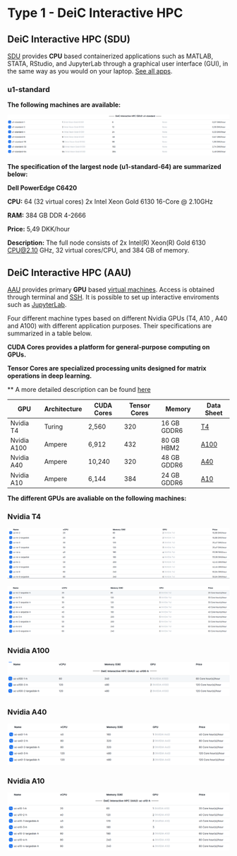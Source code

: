 # Type 1 - DeiC Interactive HPC

## DeiC Interactive HPC (SDU)
[SDU](https://cloud.sdu.dk/app/providers/detailed/ucloud) provides **CPU** based containerized applications such as MATLAB, STATA, RStudio, and JupyterLab through a graphical user interface (GUI), in the same way as you would on your laptop. [See all apps](https://docs.cloud.sdu.dk/Apps/type.html). 

### u1-standard

**The following machines are available:**

![](images/u1-standard.PNG)

**The specification of the largest node (u1-standard-64) are summarized below:**

**Dell PowerEdge C6420**

**CPU:**	64 (32 virtual cores) 2x Intel Xeon Gold 6130 16-Core @ 2.10GHz

**RAM:** 384 GB  DDR 4-2666

**Price:** 5,49 DKK/hour

**Description:** The full node consists of 2x Intel(R) Xeon(R) Gold 6130 CPU@2.10 GHz, 32 virtual cores/CPU, and 384 GB of memory.

## DeiC Interactive HPC (AAU)
[AAU](https://cloud.sdu.dk/app/providers/detailed/aau) provides primary **GPU** based [virtual machines](https://cloud.sdu.dk/app/applications/search?q=Virtual%20Machines). Access is obtained through terminal and [SSH](). It is possible to set up interactive enviroments such as [JupyterLab](https://hpc.ruc.dk/blog/tutorials/setting-up-jupyternotebook-with-gpus-on-aau/).

Four different machine types based on different Nvidia GPUs (T4, A10 , A40 and A100) with different application purposes. Their specifications are summarized in a table below.

**CUDA Cores provides a platform for general-purpose computing on GPUs.**

**Tensor Cores are specialized processing units designed for matrix operations in deep learning.**

** A more detailed description can be found [here](https://medium.com/@primedeviation/cuda-vs-tensor-cores-a-guide-for-ml-workloads-and-model-training-1756bedd5f03)

| GPU        | Architecture | CUDA Cores | Tensor Cores | Memory          | Data Sheet                                        |
|------------|--------------|------------|--------------|-----------------|---------------------------------------------------|
| Nvidia T4  | Turing       | 2,560      | 320          | 16 GB GDDR6     | [T4](https://www.nvidia.com/content/dam/en-zz/Solutions/Data-Center/tesla-t4/t4-tensor-core-datasheet-951643.pdf)  |
| Nvidia A100| Ampere       | 6,912      | 432          | 80 GB HBM2      | [A100](https://www.nvidia.com/content/dam/en-zz/Solutions/Data-Center/a100/pdf/Nvidnvidia-a100-datasheet-nvidia-us-2188504-web.pdf)  |
| Nvidia A40 | Ampere       | 10,240     | 320          | 48 GB GDDR6     | [A40](https://images.nvidia.com/content/Solutions/data-center/a40/nvidia-a40-datasheet.pdf)  |
| Nvidia A10 | Ampere       | 6,144      | 384          | 24 GB GDDR6     | [A10](https://www.nvidia.com/content/dam/en-zz/Solutions/Data-Center/a10/pdf/datasheet-new/nvidia-a10-datasheet.pdf)  |


**The different GPUs are avaliable on the following machines:**

### Nvidia T4 
![](images/uc-t4.PNG)

![](images/uc-t4h.PNG)

### Nvidia A100 
![](images/uc-a100.PNG)

### Nvidia A40 
![](images/uc-a40.PNG)

### Nvidia A10 
![](images/uc-a10.PNG)
